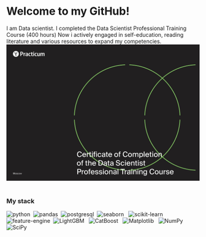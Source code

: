 <h1 align="left"> Welcome to my GitHub!</h1>
I am Data scientist.
I completed the Data Scientist Professional Training Course (400 hours)
Now i  actively engaged in self-education, reading literature and various resources to expand my competencies.
<img src="https://github.com/GrigoriyKhanov/GrigoriyKhanov/blob/198bb5e69f33f31338f63e9eeea4a03f1765306f/Grigoriy%20Khanov.jpg"title ="Certificate"  width="600"    />&nbsp;


### My stack 
<img src="https://cdn.jsdelivr.net/gh/devicons/devicon/icons/python/python-original-wordmark.svg"  title ="python"  width="40" heitght ="40"  />&nbsp;
<img src="https://cdn.jsdelivr.net/gh/devicons/devicon/icons/pandas/pandas-original-wordmark.svg"  title ="pandas"  width="40" heitght ="40"  />&nbsp;
<img src="https://cdn.jsdelivr.net/gh/devicons/devicon/icons/postgresql/postgresql-original-wordmark.svg" title ="postgresql"  width="40" heitght ="40"  />&nbsp; 
<img src="https://seaborn.pydata.org/_images/logo-wide-lightbg.svg"  title ="seaborn"  width="100" heitght ="50"  /> &nbsp; 
<img src="https://upload.wikimedia.org/wikipedia/commons/0/05/Scikit_learn_logo_small.svg"  title ="scikit-learn"  width="50" heitght ="25"  /> &nbsp; 
<img src="https://feature-engine.trainindata.com/en/latest/_images/FeatureEngine.png"  title ="feature-engine"  width="30" heitght ="25"  />&nbsp; 
<img src="https://lightgbm.readthedocs.io/en/stable/_images/LightGBM_logo_black_text.svg"  title ="LightGBM"  width="90" heitght ="45"  /> &nbsp; 
<img src="https://upload.wikimedia.org/wikipedia/commons/c/cc/CatBoostLogo.png"  title ="CatBoost"  width="30" heitght ="30"  /> &nbsp; 
 ![Matplotlib](https://img.shields.io/badge/Matplotlib-%23ffffff.svg?style=for-the-badge&logo=Matplotlib&logoColor=black)  &nbsp; 
 ![NumPy](https://img.shields.io/badge/numpy-%23013243.svg?style=for-the-badge&logo=numpy&logoColor=white)  &nbsp; 
 ![SciPy](https://img.shields.io/badge/SciPy-%230C55A5.svg?style=for-the-badge&logo=scipy&logoColor=%white) 
<!---

<h3 align="center">Computer science student, IT news writer from Russia 🇷🇺</h3>

- 👋 Hi, I’m @GrigoriyKhanov
- 👀 I’m interested in ...
- 🌱 I’m currently learning ...
- 💞️ I’m looking to collaborate on ...
- 📫 How to reach me ...
- 😄 Pronouns: ...
- ⚡ Fun fact: ...


GrigoriyKhanov/GrigoriyKhanov is a ✨ special ✨ repository because its `README.md` (this file) appears on your GitHub profile.
You can click the Preview link to take a look at your changes.
--->
